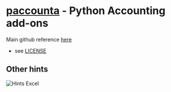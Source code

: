 # [paccounta](https://github.com/serrasqueiro/paccounta) - Python Accounting add-ons
Main github reference [here](https://github.com/serrasqueiro/paccounta)
* see [LICENSE](https://github.com/serrasqueiro/paccounta/blob/master/LICENSE)

## Other hints
![Hints Excel](!https://github.com/serrasqueiro/paccounta/blob/master/categorias.png)
